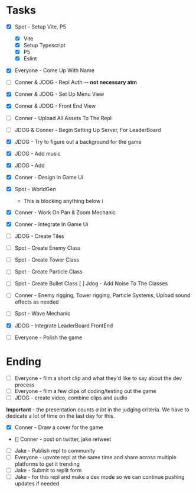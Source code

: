 # Tasks
+ [x] Spot - Setup Vite, P5
  + [x] Vite
  + [x] Setup Typescript
  + [x] P5
  + [x] Eslint
+ [x] Everyone - Come Up With Name
+ [ ] Conner & JDOG - Repl Auth -- **not necessary atm**
+ [x] Conner & JDOG - Set Up Menu View
+ [x] Conner & JDOG - Front End View
+ [ ] Conner - Upload All Assets To The Repl
+ [ ] JDOG & Conner - Begin Setting Up Server, For LeaderBoard
+ [x] JDOG - Try to figure out a background for the game
+ [x] JDOG - Add music
+ [x] JDOG - Add 
+ [x] Conner - Design in Game Ui
+ [x] Spot - WorldGen
  + This is blocking anything below i
+ [x] Conner - Work On Pan & Zoom Mechanic
+ [x] Conner - Integrate In Game Ui
+ [ ] JDOG - Create Tiles
+ [ ] Spot - Create Enemy Class
+ [ ] Spot - Create Tower Class
+ [ ] Spot - Create Particle Class
+ [ ] Spot - Create Bullet Class
   [ ] Jdog - Add Noise To The Classes
+ [ ] Conner - Enemy rigging, Tower rigging, Particle Systems, Upload sound effects as needed
+ [ ] Spot - Wave Mechanic
+ [x] JDOG - Integrate LeaderBoard FrontEnd
+ [ ] Everyone - Polish the game




# Ending
+ [ ] Everyone - film a short clip and what they'd like to say about the dev process
+ [ ] Everyone - film a few clips of coding/testing out the game
+ [ ] JDOG - create video, combine clips and audio

**Important** - the presentation counts _a lot_ in the judging criteria.  We have to dedicate a lot of time on the last day for this.

+ [x] Conner - Draw a cover for the game
+ [] Conner - post on twitter, jake retweet
+ [ ] Jake - Publish repl to community
+ [ ] Everyone - upvote repl at the same time and share across multiple platforms to get it trending
+ [ ] Jake - Submit to replit form
+ [ ] Jake - for this repl and make a dev mode so we can continue pushing updates if needed